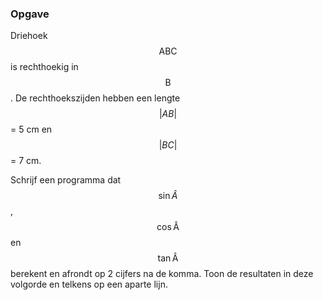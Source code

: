 ### Opgave

Driehoek $$\mathsf{ABC}$$ is rechthoekig in $$\mathsf{B}$$. De rechthoekszijden hebben een lengte $$|AB|$$ = 5 cm en $$|BC|$$ = 7 cm.

Schrijf een programma dat $$\sin \hat A$$, $$\mathsf{\cos \hat A}$$ en $$\mathsf{\tan \hat A}$$ berekent en afrondt op 2 cijfers na de komma. Toon de resultaten in deze volgorde en telkens op een aparte lijn.
